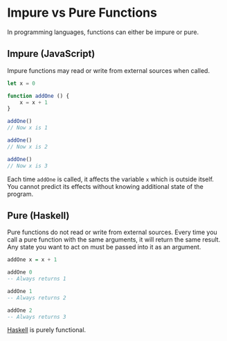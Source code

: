 # Impure vs Pure Functions
In programming languages, functions can either be impure or pure.

## Impure (JavaScript)
Impure functions may read or write from external sources when called.

```javascript
let x = 0

function addOne () {
	x = x + 1
}

addOne()
// Now x is 1

addOne()
// Now x is 2

addOne()
// Now x is 3
```

Each time `addOne` is called, it affects the variable `x` which is outside itself. You cannot predict its effects without knowing additional state of the program.

## Pure (Haskell)
Pure functions do not read or write from external sources. Every time you call a pure function with the same arguments, it will return the same result. Any state you want to act on must be passed into it as an argument.

```haskell
addOne x = x + 1

addOne 0
-- Always returns 1

addOne 1
-- Always returns 2

addOne 2
-- Always returns 3
```

[Haskell](./haskell.md) is purely functional.